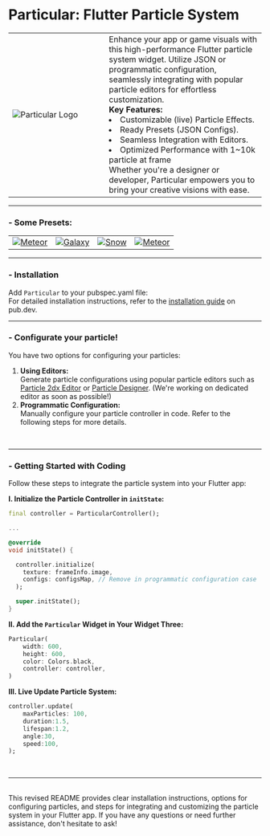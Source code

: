 # Particular: Flutter Particle System
<table>
<tr>
<td width = 160><img src="https://github.com/manjav/particular/raw/main/repo_files/logo.png" alt="Particular Logo"></td>
<td>
<td> 
Enhance your app or game visuals with this high-performance Flutter particle system widget. Utilize JSON or programmatic configuration, seamlessly integrating with popular particle editors for effortless customization.

<br>
<b>Key Features:</b>
<li>Customizable (live) Particle Effects.
<li>Ready Presets (JSON Configs).
<li>Seamless Integration with Editors.
<li>Optimized Performance with 1~10k particle at frame

<br>
Whether you're a designer or developer, Particular empowers you to bring your creative visions with ease.
</table>

---

### - Some Presets:

<a href="https://github.com/manjav/particular/raw/main/example/assets">
  <table>
    <td><img src="https://github.com/manjav/particular/raw/main/repo_files/example_meteor.gif" alt="Meteor"></td>
    <td><img src="https://github.com/manjav/particular/raw/main/repo_files/example_galaxy.gif" alt="Galaxy"></td>
    <td><img src="https://github.com/manjav/particular/raw/main/repo_files/example_snow.gif" alt="Snow"></td>
    <td><img src="https://github.com/manjav/particular/raw/main/repo_files/example_firework.gif" alt="Meteor"></td>
  </table>
</a>

---

### - Installation
Add `Particular` to your pubspec.yaml file:  
For detailed installation instructions, refer to the [installation guide](https://pub.dev/packages/particular/install) on pub.dev.
<br>

---

### - Configurate your particle!
You have two options for configuring your particles:
1. <b>Using Editors:</b>  
Generate particle configurations using popular particle editors such as [Particle 2dx Editor](http://effecthub.com/editor/particle2dx/index_en.php) or [Particle Designer](https://www.71squared.com/particledesigner). (We're working on dedicated editor as soon as possible!)
2. <b>Programmatic Configuration:</b>  
Manually configure your particle controller in code. Refer to the following steps for more details.

<br>

---

### - Getting Started with Coding
Follow these steps to integrate the particle system into your Flutter app:

<b>I. Initialize the Particle Controller in `initState`:</b>
``` dart
final controller = ParticularController();

...

@override
void initState() {

  controller.initialize(
    texture: frameInfo.image,
    configs: configsMap, // Remove in programmatic configuration case
  );

  super.initState();
}
```
<b>II. Add the `Particular` Widget in Your Widget Three:</b>
``` dart
Particular(
    width: 600,
    height: 600,
    color: Colors.black,
    controller: controller,
)
```

<b>III. Live Update Particle System:</b>
``` dart
controller.update(
    maxParticles: 100,
    duration:1.5,
    lifespan:1.2,
    angle:30,
    speed:100,
);
```
<br>

---

<br>
This revised README provides clear installation instructions, options for configuring particles, and steps for integrating and customizing the particle system in your Flutter app. If you have any questions or need further assistance, don't hesitate to ask!